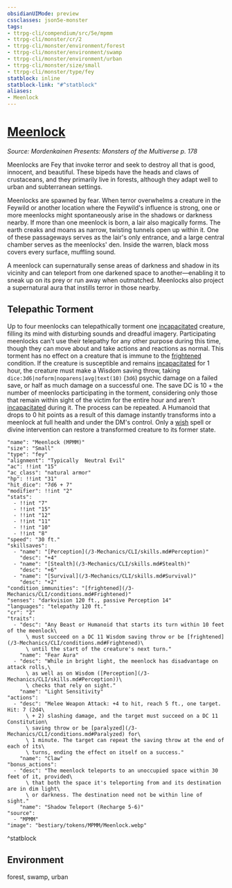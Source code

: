 ```yaml
---
obsidianUIMode: preview
cssclasses: json5e-monster
tags:
- ttrpg-cli/compendium/src/5e/mpmm
- ttrpg-cli/monster/cr/2
- ttrpg-cli/monster/environment/forest
- ttrpg-cli/monster/environment/swamp
- ttrpg-cli/monster/environment/urban
- ttrpg-cli/monster/size/small
- ttrpg-cli/monster/type/fey
statblock: inline
statblock-link: "#^statblock"
aliases:
- Meenlock
---
```

# [Meenlock](3-Mechanics\CLI\bestiary\fey/meenlock-mpmm.md)
*Source: Mordenkainen Presents: Monsters of the Multiverse p. 178*  

Meenlocks are Fey that invoke terror and seek to destroy all that is good, innocent, and beautiful. These bipeds have the heads and claws of crustaceans, and they primarily live in forests, although they adapt well to urban and subterranean settings.

Meenlocks are spawned by fear. When terror overwhelms a creature in the Feywild or another location where the Feywild's influence is strong, one or more meenlocks might spontaneously arise in the shadows or darkness nearby. If more than one meenlock is born, a lair also magically forms. The earth creaks and moans as narrow, twisting tunnels open up within it. One of these passageways serves as the lair's only entrance, and a large central chamber serves as the meenlocks' den. Inside the warren, black moss covers every surface, muffling sound.

A meenlock can supernaturally sense areas of darkness and shadow in its vicinity and can teleport from one darkened space to another—enabling it to sneak up on its prey or run away when outmatched. Meenlocks also project a supernatural aura that instills terror in those nearby.

## Telepathic Torment

Up to four meenlocks can telepathically torment one [incapacitated](/3-Mechanics/CLI/conditions.md#Incapacitated) creature, filling its mind with disturbing sounds and dreadful imagery. Participating meenlocks can't use their telepathy for any other purpose during this time, though they can move about and take actions and reactions as normal. This torment has no effect on a creature that is immune to the [frightened](/3-Mechanics/CLI/conditions.md#Frightened) condition. If the creature is susceptible and remains [incapacitated](/3-Mechanics/CLI/conditions.md#Incapacitated) for 1 hour, the creature must make a Wisdom saving throw, taking `dice:3d6|noform|noparens|avg|text(10)` (`3d6`) psychic damage on a failed save, or half as much damage on a successful one. The save DC is 10 + the number of meenlocks participating in the torment, considering only those that remain within sight of the victim for the entire hour and aren't [incapacitated](/3-Mechanics/CLI/conditions.md#Incapacitated) during it. The process can be repeated. A Humanoid that drops to 0 hit points as a result of this damage instantly transforms into a meenlock at full health and under the DM's control. Only a [wish](/3-Mechanics/CLI/spells/wish-xphb.md) spell or divine intervention can restore a transformed creature to its former state.

```statblock
"name": "Meenlock (MPMM)"
"size": "Small"
"type": "fey"
"alignment": "Typically  Neutral Evil"
"ac": !!int "15"
"ac_class": "natural armor"
"hp": !!int "31"
"hit_dice": "7d6 + 7"
"modifier": !!int "2"
"stats":
  - !!int "7"
  - !!int "15"
  - !!int "12"
  - !!int "11"
  - !!int "10"
  - !!int "8"
"speed": "30 ft."
"skillsaves":
  - "name": "[Perception](/3-Mechanics/CLI/skills.md#Perception)"
    "desc": "+4"
  - "name": "[Stealth](/3-Mechanics/CLI/skills.md#Stealth)"
    "desc": "+6"
  - "name": "[Survival](/3-Mechanics/CLI/skills.md#Survival)"
    "desc": "+2"
"condition_immunities": "[frightened](/3-Mechanics/CLI/conditions.md#Frightened)"
"senses": "darkvision 120 ft., passive Perception 14"
"languages": "telepathy 120 ft."
"cr": "2"
"traits":
  - "desc": "Any Beast or Humanoid that starts its turn within 10 feet of the meenlock\
      \ must succeed on a DC 11 Wisdom saving throw or be [frightened](/3-Mechanics/CLI/conditions.md#Frightened)\
      \ until the start of the creature's next turn."
    "name": "Fear Aura"
  - "desc": "While in bright light, the meenlock has disadvantage on attack rolls,\
      \ as well as on Wisdom ([Perception](/3-Mechanics/CLI/skills.md#Perception))\
      \ checks that rely on sight."
    "name": "Light Sensitivity"
"actions":
  - "desc": "Melee Weapon Attack: +4 to hit, reach 5 ft., one target. Hit: 7 (2d4\
      \ + 2) slashing damage, and the target must succeed on a DC 11 Constitution\
      \ saving throw or be [paralyzed](/3-Mechanics/CLI/conditions.md#Paralyzed) for\
      \ 1 minute. The target can repeat the saving throw at the end of each of its\
      \ turns, ending the effect on itself on a success."
    "name": "Claw"
"bonus_actions":
  - "desc": "The meenlock teleports to an unoccupied space within 30 feet of it, provided\
      \ that both the space it's teleporting from and its destination are in dim light\
      \ or darkness. The destination need not be within line of sight."
    "name": "Shadow Teleport (Recharge 5-6)"
"source":
  - "MPMM"
"image": "bestiary/tokens/MPMM/Meenlock.webp"
```
^statblock

## Environment

forest, swamp, urban